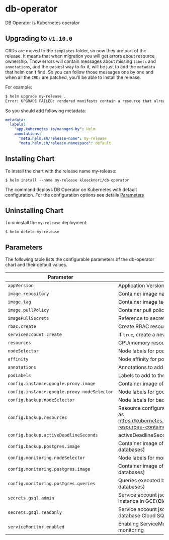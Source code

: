 # db-operator
DB Operator is Kubernetes operator

## Upgrading to `v1.10.0`
CRDs are moved to the `templates` folder, so now they are part of the release. It means that when migration you will get errors about resource ownership. Thow errors will contain messages about missing `labels` and `annotations`, and the easiest way to fix it, will be just to add the `metadata` that helm can't find. So you can follow those messages one by one and when all the `CRDs` are patched, you'll be able to install the release.

For example:

```BASH
$ helm upgrade my-release .
Error: UPGRADE FAILED: rendered manifests contain a resource that already exists. Unable to continue with update: CustomResourceDefinition "databases.kci.rocks" in namespace "" exists and cannot be imported into the current release: invalid ownership metadata; label validation error: missing key "app.kubernetes.io/managed-by": must be set to "Helm"; annotation validation error: missing key "meta.helm.sh/release-name": must be set to "my-release"; annotation validation error: missing key "meta.helm.sh/release-namespace": must be set to "default"
```

So you should add following metadata:
```YAML
metadata:
  labels:
    "app.kubernetes.io/managed-by": Helm
	annotations:
	  "meta.helm.sh/release-name": my-release
	  "meta.helm.sh/release-namespace": default
```

## Installing Chart
To install the chart with the release name my-release:
```
$ helm install --name my-release kloeckneri/db-operator
```
The command deploys DB Operator on Kubernetes with default configuration. For the configuration options see details [Parameters](#Parameters)

## Uninstalling Chart
To uninstall the `my-release` deployment:
```
$ helm delete my-release
```

## Parameters

The following table lists the configurable parameters of the db-operator chart and their default values.

| Parameter             | Description                           | Default                   |
|-------------------    |-----------------------                |---------------            |
| `appVersion`          | Application Version (DB Operator)     | TODO                      |
| `image.repository`    | Container image name                  | `kloeckneri/db-operator`  |
| `image.tag`           | Container image tag                   | `latest`                  |
| `image.pullPolicy`    | Container pull policy                 | `Always`                  |
| `imagePullSecrets`    | Reference to secret to be used when pulling images | "" |
| `rbac.create`         | Create RBAC resources                 | `true`                    |
| `serviceAccount.create` | If `true`, create a new service account | `true`                |
| `resources`           | CPU/memory resource requests/limits   | `{}`                      |
| `nodeSelector`        | Node labels for pod assignment        | `{}`                      |
| `affinity`            | Node affinity for pod assignment      | `{}`                      |
| `annotations`         | Annotations to add to the db-operator pod | `{}`                  |
| `podLabels`           | Labels to add to the db-operator pod  | `{}`                      |
| `config.instance.google.proxy.image` | Container image of db-auth-gateway | `kloeckneri/db-auth-gateway:0.1.7` |
| `config.instance.google.proxy.nodeSelector` | Node labels for google cloud proxy pod assignment | `{}` |
| `config.backup.nodeSelector` | Node labels for backup pod assignment | `{}` |
| `config.backup.resources` | Resource configuration for running backup container same as https://kubernetes.io/docs/concepts/configuration/manage-resources-containers/#requests-and-limits | `{}` |
| `config.backup.activeDeadlineSeconds` | activeDeadlineSeconds of backup cronjob | `600` |
| `config.backup.postgres.image` | Container image of backup cronjob (only for postgres databases) | `kloeckneri/pgdump-gcs:latest` |
| `config.monitoring.nodeSelector` | Node labels for monitoring pod assignment | `{}` |
| `config.monitoring.postgres.image` | Container image of prometheus exporter (only for postgres databases) | `wrouesnel/postgres_exporter:latest` |
| `config.monitoring.postgres.queries` | Queries executed by prometheus exporter (only for postgres databases) | see `values.yaml` for defaults |
| `secrets.gsql.admin`  |  Service account json used by operator to create Cloud SQL instance in GCE(**Cloud SQL Admin**) | `{}` |
| `secrets.gsql.readonly`   |  Service account json will be used by application to access database Cloud SQL in GCE(**Cloud SQL Client** role) | `{}` |
| `serviceMonitor.enabled`   |  Enabling ServiceMonitor for prometheus operator monitoring | `false` |
